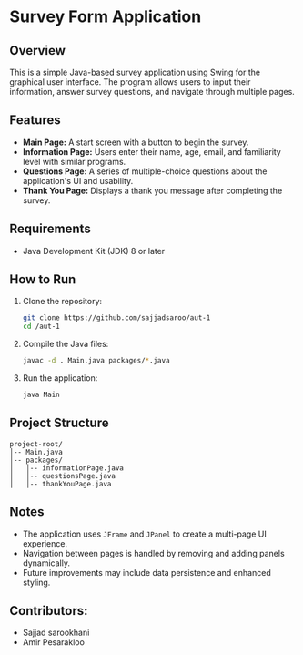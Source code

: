 # Survey Form Application

## Overview
This is a simple Java-based survey application using Swing for the graphical user interface. The program allows users to input their information, answer survey questions, and navigate through multiple pages.

## Features
- **Main Page:** A start screen with a button to begin the survey.
- **Information Page:** Users enter their name, age, email, and familiarity level with similar programs.
- **Questions Page:** A series of multiple-choice questions about the application's UI and usability.
- **Thank You Page:** Displays a thank you message after completing the survey.

## Requirements
- Java Development Kit (JDK) 8 or later

## How to Run
1. Clone the repository:
   ```bash
   git clone https://github.com/sajjadsaroo/aut-1
   cd /aut-1
   ```
2. Compile the Java files:
   ```bash
   javac -d . Main.java packages/*.java
   ```
3. Run the application:
   ```bash
   java Main
   ```

## Project Structure
```
project-root/
│-- Main.java
│-- packages/
│   │-- informationPage.java
│   │-- questionsPage.java
│   │-- thankYouPage.java
```

## Notes
- The application uses `JFrame` and `JPanel` to create a multi-page UI experience.
- Navigation between pages is handled by removing and adding panels dynamically.
- Future improvements may include data persistence and enhanced styling.

## Contributors:
- Sajjad sarookhani
- Amir Pesarakloo
